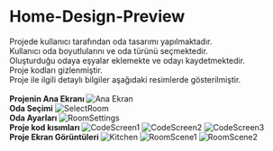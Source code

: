 # Home-Design-Preview

Projede kullanıcı tarafından oda tasarımı yapılmaktadır. <br>
Kullanıcı oda boyutlularını ve oda türünü seçmektedir.  <br>
Oluşturduğu odaya eşyalar eklemekte ve odayı kaydetmektedir. <br>
Proje kodları gizlenmiştir. <br>
Proje ile ilgili detaylı bilgiler aşağıdaki resimlerde gösterilmiştir. <br>
<br><b> Projenin Ana Ekranı </b>
![Ana Ekran](https://github.com/BurakOzyolu/Home-Design-Preview/assets/33603280/d5d7bf7c-0006-47d4-af5d-41c6ac24961f)
<br><b> Oda Seçimi</b> 
![SelectRoom](https://github.com/BurakOzyolu/Home-Design-Preview/assets/33603280/4aa3db6e-975e-4e8b-bd4a-b48c3d9e51d0)
<br><b> Oda Ayarları </b> 
![RoomSettings](https://github.com/BurakOzyolu/Home-Design-Preview/assets/33603280/160cc320-48e4-413b-a74a-56c09babde17)
<br><b> Proje kod kısımları </b>
![CodeScreen1](https://github.com/BurakOzyolu/Home-Design-Preview/assets/33603280/554ad089-166a-4d00-857a-a82724242054)
![CodeScreen2](https://github.com/BurakOzyolu/Home-Design-Preview/assets/33603280/84e7fd22-0004-496a-8e73-a89583347540)
![CodeScreen3](https://github.com/BurakOzyolu/Home-Design-Preview/assets/33603280/6a13be3d-667a-4cd9-b8fa-379af32ed541)
<br><b> Proje Ekran Görüntüleri </b>
![Kitchen](https://github.com/BurakOzyolu/Home-Design-Preview/assets/33603280/715883a3-cfc2-4c41-80c8-ea96eca03e7f)
![RoomScene1](https://github.com/BurakOzyolu/Home-Design-Preview/assets/33603280/c8a209e3-b8fc-45c5-95bd-b653279d7f90)
![RoomScene2](https://github.com/BurakOzyolu/Home-Design-Preview/assets/33603280/2c5dc836-e68c-4778-80b7-95aed82042d2)
